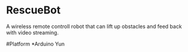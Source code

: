 # RescueBot
  A wireless remote controll robot that can lift up obstacles and feed back with video streaming.
  
#Platform
  *Arduino Yun
